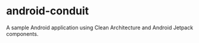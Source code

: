 # android-conduit
A sample Android application using Clean Architecture and Android Jetpack components.

